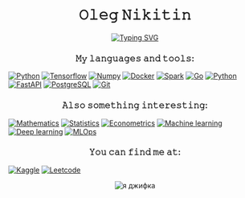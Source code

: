 <h1 align="center">𝙾𝚕𝚎𝚐 𝙽𝚒𝚔𝚒𝚝𝚒𝚗</h1>

<p align="center">
  <a href="https://git.io/typing-svg"><img src="https://readme-typing-svg.demolab.com?font=Times+New+Roman&size=25&pause=1000&color=F7BF00&center=true&vCenter=true&width=435&lines=FinUniversity+AMCS+student+from+Russia;ML+and+AI+enthusiast;Creating+countries%2C+startups%2C+memes" alt="Typing SVG" /></a>
</p>

<h3 align="center">𝙼𝚢 𝚕𝚊𝚗𝚐𝚞𝚊𝚐𝚎𝚜 𝚊𝚗𝚍 𝚝𝚘𝚘𝚕𝚜:</h3>

[![Python](https://img.shields.io/badge/-Python-090909?style=for-the-badge&logo=python&logoColor=E9D54D)](https://en.wikipedia.org/wiki/Python_(programming_language))
[![Tensorflow](https://img.shields.io/badge/-Tensorflow-090909?style=for-the-badge&logo=tensorflow&logoColor=F88C00)](https://en.wikipedia.org/wiki/TensorFlow)
[![Numpy](https://img.shields.io/badge/-Numpy-090909?style=for-the-badge&logo=numpy&logoColor=47C5FB)](https://en.wikipedia.org/wiki/NumPy)
[![Docker](https://img.shields.io/badge/-Docker-090909?style=for-the-badge&logo=docker&logoColor=47C5FB)](https://en.wikipedia.org/wiki/Docker_(software))
[![Spark](https://img.shields.io/badge/-Spark-090909?style=for-the-badge&logo=apachespark&logoColor=F88C00)](https://en.wikipedia.org/wiki/Apache_Spark)
[![Go](https://img.shields.io/badge/-Go-090909?style=for-the-badge&logo=go&logoColor=47C5FB)]([https://en.wikipedia.org/wiki/NumPy](https://en.wikipedia.org/wiki/Go_(programming_language)))
[![Python](https://img.shields.io/badge/-Python-090909?style=for-the-badge&logo=python&logoColor=E9D54D)](https://en.wikipedia.org/wiki/Python_(programming_language))
[![FastAPI](https://img.shields.io/badge/-FastAPI-090909?style=for-the-badge&logo=fastapi&logoColor=0ABAB5)](https://en.wikipedia.org/wiki/FastAPI)
[![PostgreSQL](https://img.shields.io/badge/-PostgreSQL-090909?style=for-the-badge&logo=postgresql&logoColor=FFFFFF)](https://en.wikipedia.org/wiki/PostgreSQL)
[![Git](https://img.shields.io/badge/-Git-090909?style=for-the-badge&logo=github&logoColor=FFFFFF)](https://en.wikipedia.org/wiki/Git)

<h3 align="center">𝙰𝚕𝚜𝚘 𝚜𝚘𝚖𝚎𝚝𝚑𝚒𝚗𝚐 𝚒𝚗𝚝𝚎𝚛𝚎𝚜𝚝𝚒𝚗𝚐:</h3>

[![Mathematics](https://img.shields.io/badge/-Mathematics-090909?style=for-the-badge&logo=math&logoColor=E9D54D)](https://en.wikipedia.org/wiki/Mathematics)
[![Statistics](https://img.shields.io/badge/-Statistics-090909?style=for-the-badge&logo=statistics&logoColor=E9D54D)](https://en.wikipedia.org/wiki/Statistics)
[![Econometrics](https://img.shields.io/badge/-Econometrics-090909?style=for-the-badge&logo=econometrics&logoColor=E9D54D)](https://en.wikipedia.org/wiki/Econometrics)
[![Machine learning](https://img.shields.io/badge/-Machine_learning-090909?style=for-the-badge&logo=ml&logoColor=E9D54D)](https://en.wikipedia.org/wiki/Machine_learning)
[![Deep learning](https://img.shields.io/badge/-Deep_learning-090909?style=for-the-badge&logo=dl&logoColor=E9D54D)](https://en.wikipedia.org/wiki/Deep_learning)
[![MLOps](https://img.shields.io/badge/-MLOps-090909?style=for-the-badge&logo=mlops&logoColor=E9D54D)](https://en.wikipedia.org/wiki/MLOps)

<h3 align="center">𝚈𝚘𝚞 𝚌𝚊𝚗 𝚏𝚒𝚗𝚍 𝚖𝚎 𝚊𝚝:</h3>

[![Kaggle](https://img.shields.io/badge/-Kaggle-090909?style=for-the-badge&logo=kaggle&logoColor=47C5FB)](https://www.kaggle.com/cyberhelgi)
[![Leetcode](https://img.shields.io/badge/-Leetcode-090909?style=for-the-badge&logo=leetcode&logoColor=F88C00)](https://leetcode.com/u/cyberhyu)

<p align="center"><img src="https://github.com/olezheq/olezheq/blob/main/satoru_gojo.GIF" alt="я джифка">
